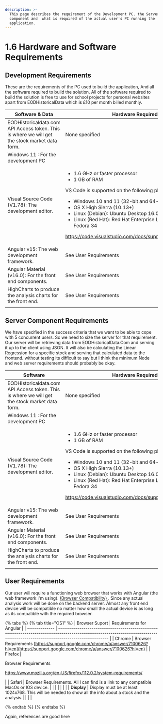 ```yaml
---
description: >-
  This page describes the requirement of the Development PC, the Server
  component and  what is required of the actual user's PC running the
  application.
---
```


# 1.6 Hardware and Software Requirements

## Development Requirements

These are the requirements of the PC used to build the application, And all the software required to build the solution. All of the software required to build the solution is free to use for school projects for personal websites apart from EODHistoricalData which is £10 per month billed monthly.

| Software & Data                                                                               | Hardware Required                                                                                                                                                                                                                                                                                                                                                                                                                                                                           |
| --------------------------------------------------------------------------------------------- | ------------------------------------------------------------------------------------------------------------------------------------------------------------------------------------------------------------------------------------------------------------------------------------------------------------------------------------------------------------------------------------------------------------------------------------------------------------------------------------------- |
| EODHistoricaldata.com API Access token. This is where we will get the stock market data form. | None specified                                                                                                                                                                                                                                                                                                                                                                                                                                                                              |
| Windows 11 : For the development PC                                                           |                                                                                                                                                                                                                                                                                                                                                                                                                                                                                             |
| Visual Source Code (V1.78): The development editor.                                           | <ul><li>1.6 GHz or faster processor</li><li>1 GB of RAM</li></ul><p>VS Code is supported on the following platforms:</p><ul><li>Windows 10 and 11 (32-bit and 64-bit)</li><li>OS X High Sierra (10.13+)</li><li>Linux (Debian): Ubuntu Desktop 16.04, Debian 9</li><li>Linux (Red Hat): Red Hat Enterprise Linux 7, CentOS 7, Fedora 34</li></ul><p><a href="https://code.visualstudio.com/docs/supporting/requirements">https://code.visualstudio.com/docs/supporting/requirements</a></p> |
| Angular v15: The web development framework.                                                   | See User Requirements                                                                                                                                                                                                                                                                                                                                                                                                                                                                       |
| Angular Material (v16.0): For the front end components.                                       | See User Requirements                                                                                                                                                                                                                                                                                                                                                                                                                                                                       |
| HighCharts to produce the analysis charts for the front end.                                  | See User Requirements                                                                                                                                                                                                                                                                                                                                                                                                                                                                       |
|                                                                                               |                                                                                                                                                                                                                                                                                                                                                                                                                                                                                             |

## Server Component Requirements

We have specified in the success criteria that we want to be able to cope with 5 concurrent users. So we need to size the server for that requirement. Our server will be retrieving data from EODHistoricalData.Com and serving it up to the client using JSON. It will also be calculating the Linear Regression for a specific stock and serving that calculated data to the frontend. without testing its difficult to say but I think the minimum Node and web server requirements should probably be okay.



| Software                                                                                      | Hardware Required                                                                                                                                                                                                                                                                                                                                                                                                                                                                           |
| --------------------------------------------------------------------------------------------- | ------------------------------------------------------------------------------------------------------------------------------------------------------------------------------------------------------------------------------------------------------------------------------------------------------------------------------------------------------------------------------------------------------------------------------------------------------------------------------------------- |
| EODHistoricaldata.com API Access token. This is where we will get the stock market data form. | None specified                                                                                                                                                                                                                                                                                                                                                                                                                                                                              |
| Windows 11 : For the development PC                                                           |                                                                                                                                                                                                                                                                                                                                                                                                                                                                                             |
| Visual Source Code (V1.78): The development editor.                                           | <ul><li>1.6 GHz or faster processor</li><li>1 GB of RAM</li></ul><p>VS Code is supported on the following platforms:</p><ul><li>Windows 10 and 11 (32-bit and 64-bit)</li><li>OS X High Sierra (10.13+)</li><li>Linux (Debian): Ubuntu Desktop 16.04, Debian 9</li><li>Linux (Red Hat): Red Hat Enterprise Linux 7, CentOS 7, Fedora 34</li></ul><p><a href="https://code.visualstudio.com/docs/supporting/requirements">https://code.visualstudio.com/docs/supporting/requirements</a></p> |
| Angular v15: The web development framework.                                                   | See User Requirements                                                                                                                                                                                                                                                                                                                                                                                                                                                                       |
| Angular Material (v16.0): For the front end components.                                       | See User Requirements                                                                                                                                                                                                                                                                                                                                                                                                                                                                       |
| HighCharts to produce the analysis charts for the front end.                                  | See User Requirements                                                                                                                                                                                                                                                                                                                                                                                                                                                                       |
|                                                                                               |                                                                                                                                                                                                                                                                                                                                                                                                                                                                                             |









## User Requirements

Our user will require a functioning web browser that works with Angular (the web framework I'm using).   [ (Browser Compatibility) ](https://angular.io/guide/browser-support). Since any actual analysis work will be done on the backend server. Almost any front end device will be compatible no matter how small the actual device is as long as its compatible with the required browser.

{% tabs %}
{% tab title="OS1" %}
| Browser Suport | Requirements for Angular                                                                                                                                                               |
| -------------- | -------------------------------------------------------------------------------------------------------------------------------------------------------------------------------------- |
| Chrome         | Browser Requirements [https://support.google.com/chrome/a/answer/7100626?hl=en](https://support.google.com/chrome/a/answer/7100626?hl=en)                                              |
| Firefox        | <p>Browser Requirements </p><p><a href="https://www.mozilla.org/en-US/firefox/112.0.2/system-requirements/">https://www.mozilla.org/en-US/firefox/112.0.2/system-requirements/</a></p> |
| Safari         | Browser Requirements. All I can find is a link to any compatible MacOs or IOS device.                                                                                                  |
|                |                                                                                                                                                                                        |
|                |                                                                                                                                                                                        |
| **Display**    | Display must be at least 1024x768. This will be needed to show all the info about a stock and the analysis                                                                             |
|                |                                                                                                                                                                                        |


{% endtab %}
{% endtabs %}

Again, references are good here
